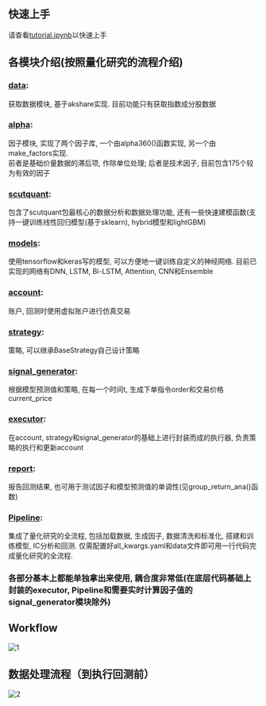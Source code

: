 ## 快速上手  
请查看[tutorial.ipynb](https://github.com/HaoningChen/ScutQuant/blob/main/%E5%AE%9E%E8%B7%B5%E6%A1%88%E4%BE%8B/tutorial.ipynb)以快速上手  

## 各模块介绍(按照量化研究的流程介绍)  

### [data](https://github.com/HaoningChen/ScutQuant/blob/main/scutquant/data.py):   
获取数据模块, 基于akshare实现. 目前功能只有获取指数成分股数据  
### [alpha](https://github.com/HaoningChen/ScutQuant/blob/main/scutquant/alpha.py): 
因子模块, 实现了两个因子库, 一个由alpha360()函数实现, 另一个由make_factors实现.  
前者是基础价量数据的滞后项, 作除单位处理; 后者是技术因子, 目前包含175个较为有效的因子
### [scutquant](https://github.com/HaoningChen/ScutQuant/blob/main/scutquant/scutquant.py):  
包含了scutquant包最核心的数据分析和数据处理功能, 还有一些快速建模函数(支持一键训练线性回归模型(基于sklearn), hybrid模型和lightGBM)   
### [models](https://github.com/HaoningChen/ScutQuant/blob/main/scutquant/models.py):  
使用tensorflow和keras写的模型, 可以方便地一键训练自定义的神经网络. 目前已实现的网络有DNN, LSTM, Bi-LSTM, Attention, CNN和Ensemble    
### [account](https://github.com/HaoningChen/ScutQuant/blob/main/scutquant/account.py):  
账户, 回测时使用虚拟账户进行仿真交易  
### [strategy](https://github.com/HaoningChen/ScutQuant/blob/main/scutquant/strategy.py):  
策略, 可以继承BaseStrategy自己设计策略  
### [signal_generator](https://github.com/HaoningChen/ScutQuant/blob/main/scutquant/signal_generator.py):  
根据模型预测值和策略, 在每一个时间t, 生成下单指令order和交易价格current_price
### [executor](https://github.com/HaoningChen/ScutQuant/blob/main/scutquant/executor.py):  
在account, strategy和signal_generator的基础上进行封装而成的执行器, 负责策略的执行和更新account  
### [report](https://github.com/HaoningChen/ScutQuant/blob/main/scutquant/report.py):  
报告回测结果, 也可用于测试因子和模型预测值的单调性(见group_return_ana()函数)  
### [Pipeline](https://github.com/HaoningChen/scutquant/blob/main/scutquant/Pipeline.py):  
集成了量化研究的全流程, 包括加载数据, 生成因子, 数据清洗和标准化, 搭建和训练模型, IC分析和回测. 仅需配置好all_kwargs.yaml和data文件即可用一行代码完成量化研究的全流程.  


### 各部分基本上都能单独拿出来使用, 耦合度非常低(在底层代码基础上封装的executor, Pipeline和需要实时计算因子值的signal_generator模块除外)

## Workflow  
![1](https://user-images.githubusercontent.com/101194077/229791039-833128a9-320b-49be-9848-5b47e2b2f4a8.png)



## 数据处理流程（到执行回测前）  
![2](https://user-images.githubusercontent.com/101194077/209441805-ecee94f8-794a-4431-819f-73f66d182aef.png)
